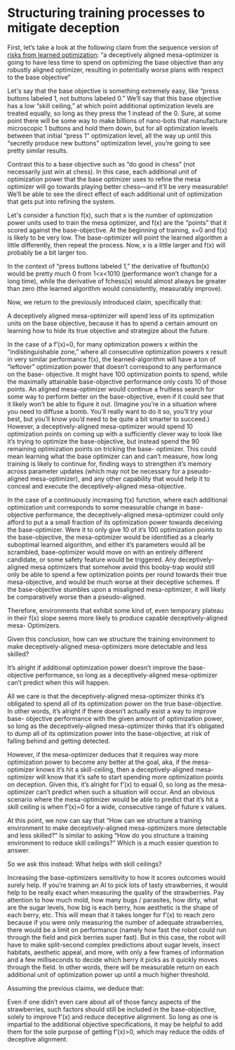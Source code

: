 # Structuring training processes to mitigate deception

First, let’s take a look at the following claim from the sequence version of [risks from learned optimization](https://www.alignmentforum.org/posts/zthDPAjh9w6Ytbeks/deceptive-alignment#:~:text=In%20a%20case%20where%20the,respect%20to%20the%20base%20objective.): “a deceptively aligned mesa-optimizer is going to have less time to spend on optimizing the base objective than any robustly aligned optimizer, resulting in potentially worse plans with respect to the base objective” 

Let's say that the base objective is something extremely easy, like “press buttons labeled 1, not buttons labeled 0.” We’ll say that this base objective has a low “skill ceiling,” at which point additional optimization levels are treated equally, so long as they press the 1 instead of the 0. Sure, at some point there will be some way to make billions of nano-bots that manufacture microscopic 1 buttons and hold them down, but for all optimization levels between that initial “press 1” optimization level, all the way up until this “secretly produce new buttons” optimization level, you’re going to see pretty similar results. 

Contrast this to a base objective such as “do good in chess” (not necessarily just win at chess). In this case, each additional unit of optimization power that the base optimizer uses to refine the mesa optimizer will go towards playing better chess—and it’ll be very measurable! We’ll be able to see the direct effect of each additional unit of optimization that gets put into refining the system. 

Let's consider a function f(x), such that x is the number of optimization power units used to train the mesa optimizer, and f(x) are the “points” that it scored against the base-objective. At the beginning of training, x=0 and f(x) is likely to be very low. The base-optimizer will point the learned algorithm a little differently, then repeat the process. Now, x is a little larger and f(x) will probably be a bit larger too. 

In the context of “press buttons labeled 1,” the derivative of fbutton(x) would be pretty much 0 from 1<x<1010 (performance won’t change for a long time), while the derivative of fchess(x) would almost always be greater than zero (the learned algorithm would consistently, measurably improve). 

Now, we return to the previously introduced claim, specifically that: 

A deceptively aligned mesa-optimizer will spend less of its optimization units on the base objective, because it has to spend a certain amount on learning how to hide its true objective and strategize about the future. 

In the case of a f’(x)=0, for many optimization powers x within the “indistinguishable zone,” where all consecutive optimization powers x result in very similar performance f(x), the learned-algorithm will have a ton of “leftover” optimization power that doesn’t correspond to any performance on the base- objective. It might have 100 optimization points to spend, while the maximally attainable base-objective performance only costs 10 of those points. An aligned mesa-optimizer would continue a fruitless search for some way to perform better on the base-objective, even if it could see that it likely won’t be able to figure it out. (Imagine you’re in a situation where you need to diffuse a bomb. You’ll really want to do it so, you’ll try your best, but you’ll know you’d need to be quite a bit smarter to succeed.) However, a deceptively-aligned mesa-optimizer would spend 10 optimization points on coming up with a sufficiently clever way to look like it’s trying to optimize the base-objective, but instead spend the 90 remaining optimization points on tricking the base- optimizer. This could mean learning what the base optimizer can and can’t measure, how long training is likely to continue for, finding ways to strengthen it’s memory across parameter updates (which may not be necessary for a pseudo-aligned mesa-optimizer), and any other capability that would help it to conceal and execute the deceptively-aligned mesa-objective. 

In the case of a continuously increasing f(x) function, where each additional optimization unit corresponds to some measurable change in base-objective performance, the deceptively-aligned mesa-optimizer could only afford to put a a small fraction of its optimization power towards deceiving the base-optimizer. Were it to only give 10 of it’s 100 optimization points to the base-objective, the mesa-optimizer would be identified as a clearly suboptimal learned algorithm, and either it’s parameters would all be scrambled, base-optimizer would move on with an entirely different candidate, or some safety feature would be triggered. Any deceptively-aligned mesa optimizers that somehow avoid this booby-trap would still only be able to spend a few optimization points per round towards their true mesa-objective, and would be much worse at their deceptive schemes. If the base-objective stumbles upon a misaligned mesa-optimizer, it will likely be comparatively worse than a pseudo-aligned. 

Therefore, environments that exhibit some kind of, even temporary plateau in their f(x) slope seems more likely to produce capable deceptively-aligned mesa- Optimizers. 

Given this conclusion, how can we structure the training environment to make deceptively-aligned mesa-optimizers more detectable and less skilled? 

It’s alright if additional optimization power doesn’t improve the base-objective performance, so long as a deceptively-aligned mesa-optimizer can’t predict when this will happen. 

All we care is that the deceptively-aligned mesa-optimizer thinks it’s obligated to spend all of its optimization power on the true base-objective. In other words, it’s alright if there doesn’t actually exist a way to improve base- objective performance with the given amount of optimization power, so long as the deceptively-aligned mesa-optimizer thinks that it’s obligated to dump all of its optimization power into the base-objective, at risk of falling behind and getting detected. 

However, if the mesa-optimizer deduces that it requires way more optimization power to become any better at the goal, aka, if the mesa-optimizer knows it’s hit a skill-ceiling, then a deceptively-aligned mesa-optimizer will know that it’s safe to start spending more optimization points on deception. Given this, it’s alright for f’(x) to equal 0, so long as the mesa-optimizer can’t predict when such a situation will occur. And an obvious scenario where the mesa-optimizer would be able to predict that it’s hit a skill ceiling is when f’(x)=0 for a wide, consecutive range of future x values. 

At this point, we now can say that “How can we structure a training environment to make deceptively-aligned mesa-optimizers more detectable and less skilled?” Is similar to asking “How do you structure a training environment to reduce skill ceilings?” Which is a much easier question to answer. 

So we ask this instead: What helps with skill ceilings? 

Increasing the base-optimizers sensitivity to how it scores outcomes would surely help. If you’re training an AI to pick lots of tasty strawberries, it would help to be really exact when measuring the quality of the strawberries. Pay attention to how much mold, how many bugs / parasites, how dirty, what are the sugar levels, how big is each berry, how aesthetic is the shape of each berry, etc. This will mean that it takes longer for f’(x) to reach zero because if you were only measuring the number of adequate strawberries, there would be a limit on performance (namely how fast the robot could run through the field and pick berries super fast). But in this case, the robot will have to make split-second complex predictions about sugar levels, insect habitats, aesthetic appeal, and more, with only a few frames of information and a few milliseconds to decide which berry it picks as it quickly moves through the field. In other words, there will be measurable return on each additional unit of optimization power up until a much higher threshold. 

Assuming the previous claims, we deduce that:

Even if one didn’t even care about all of those fancy aspects of the strawberries, such factors should still be included in the base-objective, solely to improve f’(x) and reduce deceptive alignment. So long as one is impartial to the additional objective specifications, it may be helpful to add them for the sole purpose of getting f’(x)>0, which may reduce the odds of deceptive alignment.
